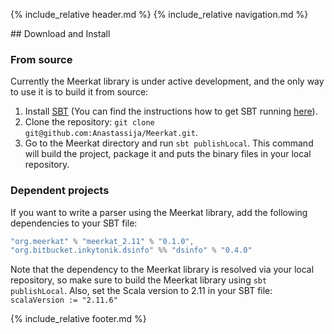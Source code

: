 ---
---

{% include_relative header.md %}
{% include_relative navigation.md %}

<div markdown="1">
## Download and Install

### From source
Currently the Meerkat library is under active development, and the only way to use it is to build it from source:

1. Install [SBT](http://www.scala-sbt.org/) (You can find the instructions how to get SBT running [here](http://www.scala-sbt.org/release/tutorial/)).
2. Clone the repository: `git clone git@github.com:Anastassija/Meerkat.git`.
3. Go to the Meerkat directory and run `sbt publishLocal`. This command will build the project, package it and puts the binary files in your local repository. 

### Dependent projects
If you want to write a parser using the Meerkat library, add the following dependencies to your SBT file:

```sbt
"org.meerkat" % "meerkat_2.11" % "0.1.0",
"org.bitbucket.inkytonik.dsinfo" %% "dsinfo" % "0.4.0"
```

Note that the dependency to the Meerkat library is resolved via your local repository,
so make sure to build the Meerkat library using `sbt publishLocal`. Also, set the Scala version 
to 2.11 in your SBT file: `scalaVersion := "2.11.6"`	
</div>

{% include_relative footer.md %}